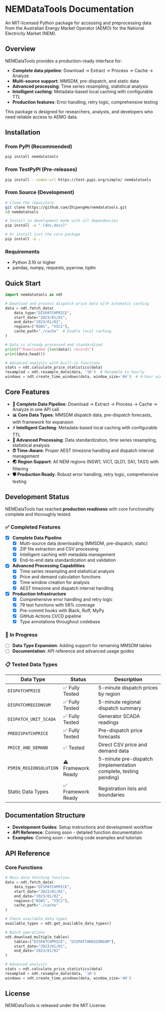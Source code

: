 # NEMDataTools Documentation

An MIT-licensed Python package for accessing and preprocessing data from the Australian Energy Market Operator (AEMO) for the National Electricity Market (NEM).

## Overview

NEMDataTools provides a production-ready interface for:
- **Complete data pipeline**: Download → Extract → Process → Cache → Analyze
- **Multi-source support**: MMSDM, pre-dispatch, and static data
- **Advanced processing**: Time series resampling, statistical analysis
- **Intelligent caching**: Metadata-based local caching with configurable TTL
- **Production features**: Error handling, retry logic, comprehensive testing

This package is designed for researchers, analysts, and developers who need reliable access to AEMO data.

## Installation

### From PyPI (Recommended)

```bash
pip install nemdatatools
```

### From TestPyPI (Pre-releases)

```bash
pip install --index-url https://test.pypi.org/simple/ nemdatatools
```

### From Source (Development)

```bash
# Clone the repository
git clone https://github.com/ZhipengHe/nemdatatools.git
cd nemdatatools

# Install in development mode with all dependencies
pip install -e ".[dev,docs]"

# Or install just the core package
pip install -e .
```

### Requirements

- Python 3.10 or higher
- pandas, numpy, requests, pyarrow, tqdm

## Quick Start

```python
import nemdatatools as ndt

# Download and process dispatch price data with automatic caching
data = ndt.fetch_data(
    data_type="DISPATCHPRICE",
    start_date="2023/01/01",
    end_date="2023/01/02",
    regions=["NSW1", "VIC1"],
    cache_path="./cache"  # Enable local caching
)

# Data is already processed and standardized
print(f"Downloaded {len(data)} records")
print(data.head())

# Advanced analysis with built-in functions
stats = ndt.calculate_price_statistics(data)
resampled = ndt.resample_data(data, '1H')  # Resample to hourly
windows = ndt.create_time_windows(data, window_size='4H')  # 4-hour windows
```

## Core Features

- **🚀 Complete Data Pipeline**: Download → Extract → Process → Cache → Analyze in one API call
- **📊 Core Data Types**: MMSDM dispatch data, pre-dispatch forecasts, with framework for expansion
- **⚡ Intelligent Caching**: Metadata-based local caching with configurable TTL
- **🔄 Advanced Processing**: Data standardization, time series resampling, statistical analysis
- **⏰ Time-Aware**: Proper AEST timezone handling and dispatch interval management
- **🌏 Region Support**: All NEM regions (NSW1, VIC1, QLD1, SA1, TAS1) with filtering
- **🛡️ Production Ready**: Robust error handling, retry logic, comprehensive testing

## Development Status

NEMDataTools has reached **production readiness** with core functionality complete and thoroughly tested.

### ✅ **Completed Features**

- [x] **Complete Data Pipeline**
    - [x] Multi-source data downloading (MMSDM, pre-dispatch, static)
    - [x] ZIP file extraction and CSV processing
    - [x] Intelligent caching with metadata management
    - [x] End-to-end data standardization and validation

- [x] **Advanced Processing Capabilities**
    - [x] Time series resampling and statistical analysis
    - [x] Price and demand calculation functions
    - [x] Time window creation for analysis
    - [x] AEST timezone and dispatch interval handling

- [x] **Production Infrastructure**
    - [x] Comprehensive error handling and retry logic
    - [x] 79 test functions with 58% coverage
    - [x] Pre-commit hooks with Black, Ruff, MyPy
    - [x] GitHub Actions CI/CD pipeline
    - [x] Type annotations throughout codebase

### 🚧 **In Progress**

- [ ] **Data Type Expansion**: Adding support for remaining MMSDM tables
- [ ] **Documentation**: API reference and advanced usage guides

### 📋 **Tested Data Types**

| Data Type | Status | Description |
|-----------|--------|-------------|
| `DISPATCHPRICE` | ✅ Fully Tested | 5-minute dispatch prices by region |
| `DISPATCHREGIONSUM` | ✅ Fully Tested | 5-minute regional dispatch summary |
| `DISPATCH_UNIT_SCADA` | ✅ Fully Tested | Generator SCADA readings |
| `PREDISPATCHPRICE` | ✅ Fully Tested | Pre-dispatch price forecasts |
| `PRICE_AND_DEMAND` | ✅ Tested | Direct CSV price and demand data |
| `P5MIN_REGIONSOLUTION` | ⚠️ Framework Ready | 5-minute pre-dispatch (implementation complete, testing pending) |
| Static Data Types | ✅ Framework Ready | Registration lists and boundaries |

## Documentation Structure

- **Development Guides**: Setup instructions and development workflow
- **API Reference**: Coming soon - detailed function documentation
- **Examples**: Coming soon - working code examples and tutorials

## API Reference

### Core Functions

```python
# Main data fetching function
data = ndt.fetch_data(
    data_type="DISPATCHPRICE",
    start_date="2023/01/01",
    end_date="2023/01/02",
    regions=["NSW1", "VIC1"],
    cache_path="./cache"
)

# Check available data types
available_types = ndt.get_available_data_types()

# Batch operations
ndt.download_multiple_tables(
    tables=["DISPATCHPRICE", "DISPATCHREGIONSUM"],
    start_date="2023/01/01",
    end_date="2023/01/02"
)

# Advanced analysis
stats = ndt.calculate_price_statistics(data)
resampled = ndt.resample_data(data, '1H')
windows = ndt.create_time_windows(data, window_size='4H')
```

## License

NEMDataTools is released under the MIT License.
